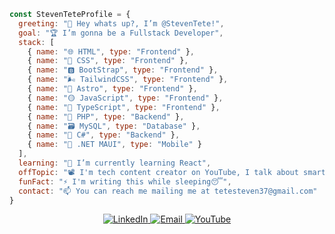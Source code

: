 ```js
const StevenTeteProfile = {
  greeting: "👋 Hey whats up?, I’m @StevenTete!",
  goal: "🏆 I’m gonna be a Fullstack Developer",
  stack: [
    { name: "🌐 HTML", type: "Frontend" },
    { name: "🎨 CSS", type: "Frontend" },
    { name: "🅱️ BootStrap", type: "Frontend" },
    { name: "🌬️ TailwindCSS", type: "Frontend" },
    { name: "🚀 Astro", type: "Frontend" },
    { name: "🟡 JavaScript", type: "Frontend" },
    { name: "💙 TypeScript", type: "Frontend" },
    { name: "🐘 PHP", type: "Backend" },
    { name: "🗃️ MySQL", type: "Database" },
    { name: "🔢 C#", type: "Backend" },
    { name: "📱 .NET MAUI", type: "Mobile" }
  ],
  learning: "🌱 I’m currently learning React",
  offTopic: "📽 I'm tech content creator on YouTube, I talk about smartphones, apps and tricks",
  funFact: "⚡ I'm writing this while sleeping😴",
  contact: "📫 You can reach me mailing me at tetesteven37@gmail.com"
}
```

<div align="center">
  <a href="https://www.linkedin.com/in/steventete/">
    <img src="https://img.shields.io/badge/LinkedIn-%230077B5.svg?style=for-the-badge&logo=LinkedIn&logoColor=white" alt="LinkedIn">
  </a>
  <a href="mailto:tetesteven37@gmail.com">
    <img src="https://img.shields.io/badge/Email-%23333.svg?style=for-the-badge&logo=Gmail&logoColor=white" alt="Email">
  </a>
    <a href="https://www.youtube.com/@SimpleTTech">
      <img src="https://img.shields.io/badge/YouTube-%23FF0000.svg?style=for-the-badge&logo=YouTube&logoColor=white" alt="YouTube">
    </a>
</div>




